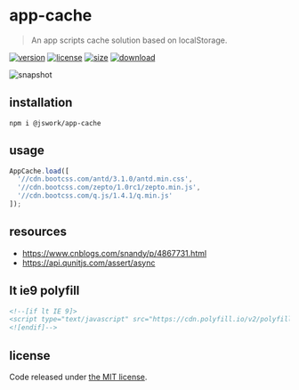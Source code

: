 # app-cache
> An app scripts cache solution based on localStorage.

[![version][version-image]][version-url]
[![license][license-image]][license-url]
[![size][size-image]][size-url]
[![download][download-image]][download-url]

![snapshot](https://tva1.sinaimg.cn/large/0081Kckwgy1glt92a8oqwj31280cydi7.jpg)

## installation
```shell
npm i @jswork/app-cache
```

## usage
```js
AppCache.load([
  '//cdn.bootcss.com/antd/3.1.0/antd.min.css',
  '//cdn.bootcss.com/zepto/1.0rc1/zepto.min.js',
  '//cdn.bootcss.com/q.js/1.4.1/q.min.js'
]);
```

## resources
- https://www.cnblogs.com/snandy/p/4867731.html
- https://api.qunitjs.com/assert/async


## lt ie9 polyfill
```html
<!--[if lt IE 9]>
<script type="text/javascript" src="https://cdn.polyfill.io/v2/polyfill.js?features=Array.prototype.indexOf,Array.prototype.filter,Object.keys"></script>
<![endif]-->
```

## license
Code released under [the MIT license](https://github.com/afeiship/app-cache/blob/master/LICENSE.txt).

[version-image]: https://img.shields.io/npm/v/@jswork/app-cache
[version-url]: https://npmjs.org/package/@jswork/app-cache

[license-image]: https://img.shields.io/npm/l/@jswork/app-cache
[license-url]: https://github.com/afeiship/app-cache/blob/master/LICENSE.txt

[size-image]: https://img.shields.io/bundlephobia/minzip/@jswork/app-cache
[size-url]: https://github.com/afeiship/app-cache/blob/master/dist/app-cache.min.js

[download-image]: https://img.shields.io/npm/dm/@jswork/app-cache
[download-url]: https://www.npmjs.com/package/@jswork/app-cache

